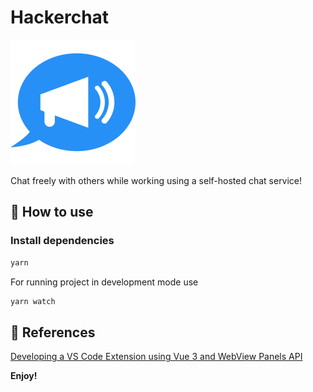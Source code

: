 # Hackerchat

![logo](./logo.svg)

Chat freely with others while working using a self-hosted chat service!

## 🚀 How to use

### Install dependencies

```bash
yarn
```

For running project in development mode use

```bash
yarn watch
```

## 📄 References

[Developing a VS Code Extension using Vue 3 and WebView Panels API](https://medium.com/@mhdi_kr/developing-a-vs-code-extension-using-vue-3-and-webview-panels-api-536d87ce653a)

**Enjoy!**
